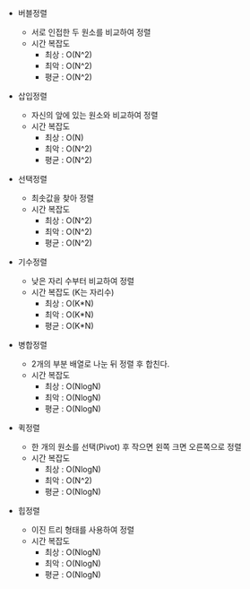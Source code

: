 - 버블정렬
  - 서로 인접한 두 원소를 비교하여 정렬
  - 시간 복잡도
    - 최상 : O(N^2)
    - 최악 : O(N^2)
    - 평균 : O(N^2)
    
- 삽입정렬
  - 자신의 앞에 있는 원소와 비교하여 정렬 
  - 시간 복잡도
    - 최상 : O(N)
    - 최악 : O(N^2)
    - 평균 : O(N^2)

- 선택정렬
  - 최솟값을 찾아 정렬
  - 시간 복잡도
    - 최상 : O(N^2)
    - 최악 : O(N^2)
    - 평균 : O(N^2)

- 기수정렬
  - 낮은 자리 수부터 비교하여 정렬
  - 시간 복잡도 (K는 자리수)
    - 최상 : O(K*N)
    - 최악 : O(K*N)
    - 평균 : O(K*N)

- 병합정렬
  - 2개의 부분 배열로 나눈 뒤 정렬 후 합친다.
  - 시간 복잡도
    - 최상 : O(NlogN)
    - 최악 : O(NlogN)
    - 평균 : O(NlogN)

- 퀵정렬
  - 한 개의 원소를 선택(Pivot) 후 작으면 왼쪽 크면 오른쪽으로 정렬
  - 시간 복잡도
    - 최상 : O(NlogN)
    - 최악 : O(N^2)
    - 평균 : O(NlogN)

- 힙정렬
  - 이진 트리 형태를 사용하여 정렬
  - 시간 복잡도
    - 최상 : O(NlogN)
    - 최악 : O(NlogN)
    - 평균 : O(NlogN)